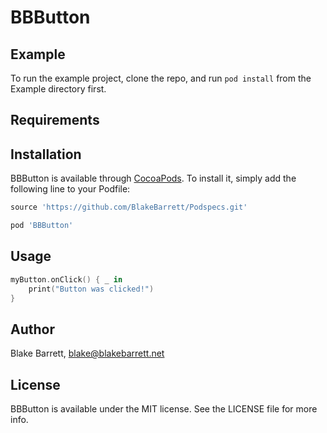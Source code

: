# BBButton

## Example

To run the example project, clone the repo, and run `pod install` from the Example directory first.

## Requirements

## Installation

BBButton is available through [CocoaPods](http://cocoapods.org). To install
it, simply add the following line to your Podfile:

```ruby
source 'https://github.com/BlakeBarrett/Podspecs.git'

pod 'BBButton'
```

## Usage

```swift
myButton.onClick() { _ in
    print("Button was clicked!")
}
```

## Author

Blake Barrett, blake@blakebarrett.net

## License

BBButton is available under the MIT license. See the LICENSE file for more info.

